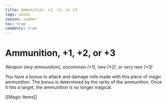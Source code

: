 ---title: Ammunition, +1, +2, or +3tags: notesseason: summertoc: truecomments: true---
# Ammunition, +1, +2, or +3

*Weapon (any ammunition), uncommon (+1), rare (+2), or very rare (+3)*

You have a bonus to attack and damage rolls made with this piece of magic ammunition. The bonus is determined by the rarity of the ammunition. Once it hits a target, the ammunition is no longer magical.


[[Magic Items]]
